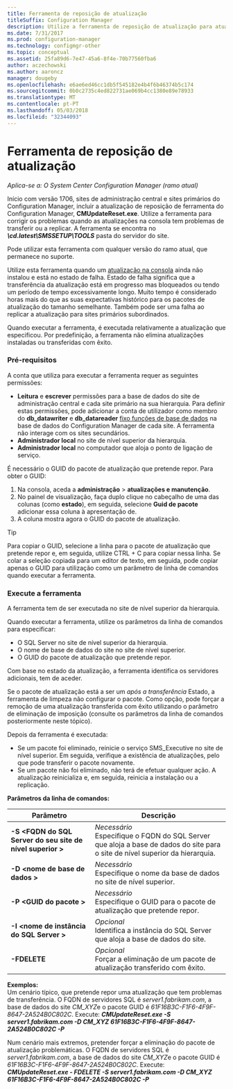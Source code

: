 ```yaml
---
title: Ferramenta de reposição de atualização
titleSuffix: Configuration Manager
description: Utilize a ferramenta de reposição de atualização para atualizações na consola do System Center Configuration Manager.
ms.date: 7/31/2017
ms.prod: configuration-manager
ms.technology: configmgr-other
ms.topic: conceptual
ms.assetid: 25fa89d6-7e47-45a6-8f4e-70b77560fba6
author: aczechowski
ms.author: aaroncz
manager: dougeby
ms.openlocfilehash: e6ae6ed46cc1db5f545182e4b4f6b46374b5c174
ms.sourcegitcommit: 0b0c2735c4ed822731ae069b4cc1380e89e78933
ms.translationtype: MT
ms.contentlocale: pt-PT
ms.lasthandoff: 05/03/2018
ms.locfileid: "32344093"
---
```

# <a name="update-reset-tool"></a>Ferramenta de reposição de atualização

*Aplica-se a: O System Center Configuration Manager (ramo atual)*  


Início com versão 1706, sites de administração central e sites primários do Configuration Manager, incluir a atualização de reposição de ferramenta do Configuration Manager, **CMUpdateReset.exe**. Utilize a ferramenta para corrigir os problemas quando as atualizações na consola tem problemas de transferir ou a replicar. A ferramenta se encontra no ***\cd.latest\SMSSETUP\TOOLS*** pasta do servidor do site.

Pode utilizar esta ferramenta com qualquer versão do ramo atual, que permanece no suporte.

Utilize esta ferramenta quando um [atualização na consola](/sccm/core/servers/manage/install-in-console-updates) ainda não instalou e está no estado de falha. Estado de falha significa que a transferência da atualização está em progresso mas bloqueados ou tendo um período de tempo excessivamente longo. Muito tempo é considerado horas mais do que as suas expectativas histórico para os pacotes de atualização do tamanho semelhante. Também pode ser uma falha ao replicar a atualização para sites primários subordinados.  

Quando executar a ferramenta, é executada relativamente a atualização que especificou. Por predefinição, a ferramenta não elimina atualizações instaladas ou transferidas com êxito.  

### <a name="prerequisites"></a>Pré-requisitos
A conta que utiliza para executar a ferramenta requer as seguintes permissões:
-   **Leitura** e **escrever** permissões para a base de dados do site de administração central e cada site primário na sua hierarquia. Para definir estas permissões, pode adicionar a conta de utilizador como membro do **db_datawriter** e **db_datareader** [fixo funções de base de dados](/sql/relational-databases/security/authentication-access/database-level-roles#fixed-database-roles) na base de dados do Configuration Manager de cada site. A ferramenta não interage com os sites secundários.
-   **Administrador local** no site de nível superior da hierarquia.
-   **Administrador local** no computador que aloja o ponto de ligação de serviço.

É necessário o GUID do pacote de atualização que pretende repor. Para obter o GUID:
  1.   Na consola, aceda a **administração** > **atualizações e manutenção**.
  2.   No painel de visualização, faça duplo clique no cabeçalho de uma das colunas (como **estado**), em seguida, selecione **Guid de pacote** adicionar essa coluna à apresentação de.
  3.   A coluna mostra agora o GUID do pacote de atualização.

> [!TIP]  
> Para copiar o GUID, selecione a linha para o pacote de atualização que pretende repor e, em seguida, utilize CTRL + C para copiar nessa linha. Se colar a seleção copiada para um editor de texto, em seguida, pode copiar apenas o GUID para utilização como um parâmetro de linha de comandos quando executar a ferramenta.

### <a name="run-the-tool"></a>Execute a ferramenta    
A ferramenta tem de ser executada no site de nível superior da hierarquia.

Quando executar a ferramenta, utilize os parâmetros da linha de comandos para especificar:
  -   O SQL Server no site de nível superior da hierarquia.
  -   O nome de base de dados do site no site de nível superior.
  -   O GUID do pacote de atualização que pretende repor.

Com base no estado da atualização, a ferramenta identifica os servidores adicionais, tem de aceder.   

Se o pacote de atualização está a ser um *após a transferência* Estado, a ferramenta de limpeza não configurar o pacote. Como opção, pode forçar a remoção de uma atualização transferida com êxito utilizando o parâmetro de eliminação de imposição (consulte os parâmetros da linha de comandos posteriormente neste tópico).

Depois da ferramenta é executada:
-   Se um pacote foi eliminado, reinicie o serviço SMS_Executive no site de nível superior. Em seguida, verifique a existência de atualizações, pelo que pode transferir o pacote novamente.
-   Se um pacote não foi eliminado, não terá de efetuar qualquer ação. A atualização reinicializa e, em seguida, reinicia a instalação ou a replicação.

**Parâmetros da linha de comandos:**  

| Parâmetro        |Descrição                 |  
|------------------|----------------------------|  
|**-S &lt;FQDN do SQL Server do seu site de nível superior >** | *Necessário* <br> Especifique o FQDN do SQL Server que aloja a base de dados do site para o site de nível superior da hierarquia.    |  
| **-D &lt;nome de base de dados >**                        | *Necessário* <br> Especifique o nome da base de dados no site de nível superior.  |  
| **-P &lt;GUID do pacote >**                         | *Necessário* <br> Especifique o GUID para o pacote de atualização que pretende repor.   |  
| **-I &lt;nome de instância do SQL Server >**             | *Opcional* <br> Identifica a instância do SQL Server que aloja a base de dados do site. |
| **-FDELETE**                              | *Opcional* <br> Forçar a eliminação de um pacote de atualização transferido com êxito. |  
 **Exemplos:**  
 Um cenário típico, que pretende repor uma atualização que tem problemas de transferência. O FQDN de servidores SQL é *server1.fabrikam.com*, a base de dados do site *CM_XYZ*e o pacote GUID é *61F16B3C-F1F6-4F9F-8647-2A524B0C802C*.  Execute: ***CMUpdateReset.exe -S server1.fabrikam.com -D CM_XYZ 61F16B3C-F1F6-4F9F-8647-2A524B0C802C -P***

 Num cenário mais extremos, pretender forçar a eliminação do pacote de atualização problemáticas. O FQDN de servidores SQL é *server1.fabrikam.com*, a base de dados do site *CM_XYZ*e o pacote GUID é *61F16B3C-F1F6-4F9F-8647-2A524B0C802C*.  Execute: ***CMUpdateReset.exe - FDELETE -S server1.fabrikam.com -D CM_XYZ 61F16B3C-F1F6-4F9F-8647-2A524B0C802C -P***
